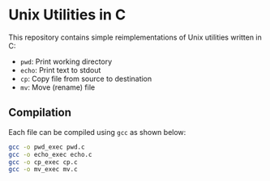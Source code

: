 # Unix Utilities in C

This repository contains simple reimplementations of Unix utilities written in C:

- `pwd`: Print working directory
- `echo`: Print text to stdout
- `cp`: Copy file from source to destination
- `mv`: Move (rename) file

## Compilation

Each file can be compiled using `gcc` as shown below:

```bash
gcc -o pwd_exec pwd.c
gcc -o echo_exec echo.c
gcc -o cp_exec cp.c
gcc -o mv_exec mv.c
